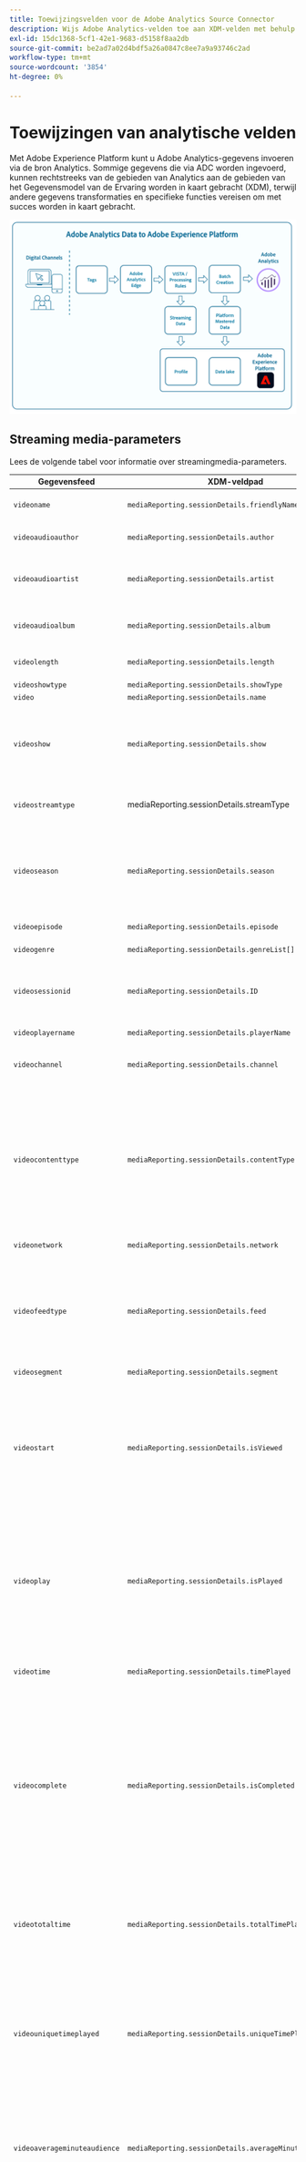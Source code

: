 ```yaml
---
title: Toewijzingsvelden voor de Adobe Analytics Source Connector
description: Wijs Adobe Analytics-velden toe aan XDM-velden met behulp van de Analytics Source Connector.
exl-id: 15dc1368-5cf1-42e1-9683-d5158f8aa2db
source-git-commit: be2ad7a02d4bdf5a26a0847c8ee7a9a93746c2ad
workflow-type: tm+mt
source-wordcount: '3854'
ht-degree: 0%

---
```


# Toewijzingen van analytische velden

Met Adobe Experience Platform kunt u Adobe Analytics-gegevens invoeren via de bron Analytics. Sommige gegevens die via ADC worden ingevoerd, kunnen rechtstreeks van de gebieden van Analytics aan de gebieden van het Gegevensmodel van de Ervaring worden in kaart gebracht (XDM), terwijl andere gegevens transformaties en specifieke functies vereisen om met succes worden in kaart gebracht.

![ een illustratie van de gegevenstransport van Adobe Analytics van Analytics aan Experience Platform.](../images/analytics-data-experience-platform.png)

## Streaming media-parameters

Lees de volgende tabel voor informatie over streamingmedia-parameters.

| Gegevensfeed | XDM-veldpad | Gegevenstype | Beschrijving |
| --- | --- | --- | --- |
| `videoname` | `mediaReporting.sessionDetails.friendlyName` | string | De vriendelijke (leesbare) naam van de video. |
| `videoaudioauthor` | `mediaReporting.sessionDetails.author` | string | De naam van de auteur van de media. |
| `videoaudioartist` | `mediaReporting.sessionDetails.artist` | string | De naam van de albumartiest of groep die de muziekopname of video uitvoert. |
| `videoaudioalbum` | `mediaReporting.sessionDetails.album` | string | De naam van het album waartoe de muziekopname of video behoort. |
| `videolength` | `mediaReporting.sessionDetails.length` | integer | De lengte of runtime van de video. |
| `videoshowtype` | `mediaReporting.sessionDetails.showType` | string |  |
| `video` | `mediaReporting.sessionDetails.name` | string | De id van de video. |
| `videoshow` | `mediaReporting.sessionDetails.show` | string | De naam van het programma of de serie. De naam van het programma/de serie is slechts vereist als de show deel van een reeks uitmaakt. |
| `videostreamtype` | mediaReporting.sessionDetails.streamType | string | Het type streamingmedia zoals &quot;video&quot; of &quot;audio&quot;. |
| `videoseason` | `mediaReporting.sessionDetails.season` | string | Het seizoensnummer waartoe de show behoort. Deze waarde is alleen vereist als de presentatie onderdeel is van een reeks. |
| `videoepisode` | `mediaReporting.sessionDetails.episode` | string | The number of the episode. |
| `videogenre` | `mediaReporting.sessionDetails.genreList[]` | string[] | Het genre van de video. |
| `videosessionid` | `mediaReporting.sessionDetails.ID` | string | Een id voor een instantie van een inhoudsstroom die uniek is voor een individuele playback. |
| `videoplayername` | `mediaReporting.sessionDetails.playerName` | string | De naam van de videospeler. |
| `videochannel` | `mediaReporting.sessionDetails.channel` | string | Het distributiekanaal van waar de inhoud werd gespeeld. |
| `videocontenttype` | `mediaReporting.sessionDetails.contentType` | string | Het type van stroomlevering dat voor de inhoud wordt gebruikt. Deze wordt automatisch ingesteld op &quot;Video&quot; voor alle videoweergaven. Aanbevolen waarden zijn: VOD, Live, Lineair, UGC, DVOD, Radio, Podcast, Audiobook en Song. |
| `videonetwork` | `mediaReporting.sessionDetails.network` | string | De netwerk- of kanaalnaam. |
| `videofeedtype` | `mediaReporting.sessionDetails.feed` | string | Het type diervoeder. Dit kan werkelijke gegevens met betrekking tot diervoeders vertegenwoordigen, zoals &quot;East HD&quot; of &quot;SD&quot;, of de bron van de feed, zoals een URL. |
| `videosegment` | `mediaReporting.sessionDetails.segment` | string |  |
| `videostart` | `mediaReporting.sessionDetails.isViewed` | boolean | Een Booleaanse waarde die aangeeft of de video is gestart of niet. Dit gebeurt wanneer de gebruiker de afspeelknop selecteert en ook wordt geteld wanneer er pre-roladvertenties, buffering, fouten enzovoort zijn. |
| `videoplay` | `mediaReporting.sessionDetails.isPlayed` | boolean | Een booleaanse waarde die aangeeft of het eerste frame van het medium is gestart. Als de gebruiker tijdens om het even welke advertenties of buffertijd daalt, dan zou &quot;inhoudstart&quot;niet kwalificeren. |
| `videotime` | `mediaReporting.sessionDetails.timePlayed` | integer | De duur (in seconden) voor alle gebeurtenissen van `type=PLAY` op de hoofdinhoud. |
| `videocomplete` | `mediaReporting.sessionDetails.isCompleted` | boolean | Een booleaanse waarde die aangeeft of een getimede media-element is gecontroleerd op voltooiing. Deze waarde betekent niet noodzakelijkerwijs dat de viewer de gehele video heeft bekeken omdat deze waarde niet verantwoordelijk is voor de viewer die mogelijk vooruitgaat. |
| `videototaltime` | `mediaReporting.sessionDetails.totalTimePlayed` | integer | De totale hoeveelheid tijd die een gebruiker aan een bepaald getimed media middel, met inbegrip van tijd besteedt het letten van advertenties besteedt. |
| `videouniquetimeplayed` | `mediaReporting.sessionDetails.uniqueTimePlayed` | integer | De som van de unieke intervallen die een gebruiker op een getimed media-element ziet. Met andere woorden, de lengte van meermaals bekeken afspeelintervallen wordt slechts één keer geteld. |
| `videoaverageminuteaudience` | `mediaReporting.sessionDetails.averageMinuteAudience` | getal | De gemiddelde inhoudstijd die voor een specifiek media punt wordt doorgebracht. Met andere woorden, de totale tijd van de inhoud gedeeld door de lengte voor alle playbackzittingen. |
| `videoprogress10` | `mediaReporting.sessionDetails.hasProgress10` | boolean | Een booleaanse waarde die aangeeft of de afspeelkop van een bepaalde video de 10%-markering van de totale videolengte heeft bereikt. De markering wordt slechts eenmaal geteld, zelfs als u achterwaarts zoekt. Als u voorwaarts zoekt, worden markeringen die worden overgeslagen, niet geteld. |
| `videoprogress25` | `mediaReporting.sessionDetails.hasProgress25` | boolean | Een booleaanse waarde die aangeeft of de afspeelkop van een bepaalde video de 25%-markering van de totale videolengte heeft bereikt. De markering wordt slechts eenmaal geteld, zelfs als u achterwaarts zoekt. Als u voorwaarts zoekt, worden markeringen die worden overgeslagen, niet geteld. |
| `videoprogress50` | `mediaReporting.sessionDetails.hasProgress50` | boolean | Een booleaanse waarde die aangeeft of de afspeelkop van een bepaalde video de 50%-markering van de totale videolengte heeft bereikt. De markering wordt slechts eenmaal geteld, zelfs als u achterwaarts zoekt. Als u voorwaarts zoekt, worden markeringen die worden overgeslagen, niet geteld. |
| `videoprogress75` | `mediaReporting.sessionDetails.hasProgress75` | boolean | Een booleaanse waarde die aangeeft of de afspeelkop van een bepaalde video de 75%-markering van de totale videolengte heeft bereikt. De markering wordt slechts eenmaal geteld, zelfs als u achterwaarts zoekt. Als u voorwaarts zoekt, worden markeringen die worden overgeslagen, niet geteld. |
| `videoprogress95` | `mediaReporting.sessionDetails.hasProgress95` | boolean | Een booleaanse waarde die aangeeft of de afspeelkop van een bepaalde video de 95%-markering van de totale videolengte heeft bereikt. De markering wordt slechts eenmaal geteld, zelfs als u achterwaarts zoekt. Als u voorwaarts zoekt, worden markeringen die worden overgeslagen, niet geteld. |
| `videopause` | `mediaReporting.sessionDetails.hasPauseImpactedStreams` | boolean | Een booleaanse waarde die aangeeft of een of meer pauzes zijn opgetreden tijdens het afspelen van één media-item. |
| `videopausecount` | `mediaReporting.sessionDetails.pauseCount` | integer | Het aantal pauzeperioden dat tijdens het afspelen is opgetreden. |
| `videopausetime` | `mediaReporting.sessionDetails.pauseTime` | integer | De totale duur (in seconden) waarin het afspelen door een gebruiker is gepauzeerd. |
| `videomvpd` | `mediaReporting.sessionDetails.mvpd` | string | Een MVPD-id die is opgegeven via Adobe-verificatie. |
| `videoauthorized` | `mediaReporting.sessionDetails.authorized` | string | Definieert dat de gebruiker via Adobe-verificatie is geautoriseerd. |
| `videodaypart` | `mediaReporting.sessionDetails.dayPart` | Hiermee bepaalt u de tijd van de dag waarop de inhoud werd uitgezonden of afgespeeld. |  |
| `videoresume` | `mediaReporting.sessionDetails.hasResume` | boolean | Een booleaanse waarde die elke playback markeert die na meer dan 30 minuten van buffer, pauze, of een stallperiode werd hervat. |
| `videosegmentviews` | `mediaReporting.sessionDetails.hasSegmentView` | boolean | Een Booleaanse waarde die aangeeft dat ten minste één frame is weergegeven. Dit frame hoeft niet het eerste frame te zijn. |
| `videoaudiolabel` | `mediaReporting.sessionDetails.label` | string | De naam van het recordlabel. |
| `videoaudiostation` | `mediaReporting.sessionDetails.station` | string | Het radiostation of de naam waarop de audio wordt afgespeeld. |
| `videoaudiopublisher` | `mediaReporting.sessionDetails.publisher` | string | De naam van de uitgever van de audio-inhoud. |
| `videosecondssincelastcall` | `mediaReporting.sessionDetails.secondsSinceLastCall` | getal | Geeft de hoeveelheid tijd (in seconden) aan die is verstreken tussen de laatst bekende interactie van een gebruiker en het moment waarop de sessie werd gesloten. |
| `videoadload` | `mediaReporting.sessionDetails.adLoad` | string | Het type geladen advertentie zoals gedefinieerd door uw eigen interne representatie. |

{style="table-layout:auto"}

## Advertising-parameters

Lees de volgende tabel voor informatie over advertentieparameters.

| Gegevensfeed | XDM-veldpad | Gegevenstype | Beschrijving |
| --- | --- | --- | --- |
| `videoad` | `mediaReporting.advertisingDetails.name` | string | De naam van de advertentie. In de rapportage is &quot;Advertentienaam&quot; de classificatie en &quot;Advertentienaam (variabele)&quot; de eVar. |
| `videoadinpod` | `mediaReporting.advertisingDetails.podPosition` | integer | De index van de advertentie binnen het bovenliggende element en het begin. De eerste advertentie heeft bijvoorbeeld index 0 en de tweede advertentie heeft index 1. |
| `videoadlength` | `mediaReporting.advertisingDetails.length` | integer | De lengte van de video en, gemeten in seconden. |
| `videoadplayername` | `mediaReporting.advertisingDetails.playerName` | string | De naam van de speler die wordt gebruikt om de advertentie te renderen. |
| `videoadpod` | `mediaReporting.advertisingPodDetails.ID` | string | De id van het advertentieeinde. |
| `videoadname` | `mediaReporting.advertisingDetails.friendlyName` | string | De vriendelijke (leesbare) naam van het advertentiespoor. |
| `videoadadvertiser` | `mediaReporting.advertisingDetails.advertiser` | string | De onderneming of het merk waarvan het product in de advertentie wordt vermeld. |
| `videoadcampaign` | `mediaReporting.advertisingDetails.campaignID` | string | De id van de advertentiecampagne. |
| `videoadstart` | `mediaReporting.advertisingDetails.isStarted` | boolean | Een booleaanse waarde die aangeeft of de advertentie is gestart of niet. |
| `videoadcomplete` | `mediaReporting.advertisingDetails.isCompleted` | boolean | Een booleaanse waarde die aangeeft of de bewerking is voltooid of niet. |
| `videoadtime` | `mediaReporting.advertisingDetails.timePlayed` | integer | De totale hoeveelheid tijd, gemeten in seconden, die besteed het letten op de advertentie. |

{style="table-layout:auto"}

## Hoofdstukparameters

Lees de volgende lijst voor informatie over hoofdstukparameters.

| Gegevensfeed | XDM-veldpad | Gegevenstype | Beschrijving |
| --- | --- | --- | --- |
| `videochapter` | `mediaReporting.chapterDetails.ID` | string | De automatisch gegenereerde id van het hoofdstuk. |
| `videochapterstart` | `mediaReporting.chapterDetails.isStarted` | boolean | Een booleaanse waarde die aangeeft of het hoofdstuk is gestart of niet. |
| `videochaptercomplete` | `mediaReporting.chapterDetails.isCompleted` | boolean | Een booleaanse waarde die aangeeft of het hoofdstuk is voltooid. |
| `videochaptertime` | `mediaReporting.chapterDetails.timePlayed` | integer | De tijd, in seconden wordt gemeten, besteed aan het hoofdstuk. |

{style="table-layout:auto"}

## Parameters van de Player-status

Lees de volgende tabel voor informatie over de parameters van de spelerstatus.

| Gegevensfeed | XDM-veldpad | Gegevenstype | Beschrijving |
| --- | --- | --- | --- |
| `videostatefullscreen` | `mediaReporting.states[].isSet` | boolean | Een booleaanse waarde die aangeeft of de videostatus is ingesteld op volledig scherm. |
| `videostatefullscreencount` | `mediaReporting.states[].count` | integer | Het aantal keren dat een videostaat aan het volledige scherm werd geplaatst. |
| `videostatefullscreentime` | `mediaReporting.states[].time` | integer | De totale duur van het moment waarop de videostatus is ingesteld op volledig scherm. |
| `videostateclosedcaptioning` | `mediaReporting.states[].isSet` | boolean | Een booleaanse waarde die aangeeft of ondertiteling is ingeschakeld. |
| `videostateclosedcaptioningcount` | `mediaReporting.states[].count` | integer | Het aantal keren dat ondertiteling gesloten werd toegelaten. |
| `videostateclosedcaptioningtime` | `mediaReporting.states[].time` | integer | De totale duur van het moment waarop ondertiteling is ingeschakeld. |
| `videostatemute` | `mediaReporting.states[].isSet` | boolean | Een booleaanse waarde die aangeeft of de videostatus is ingesteld op dempen. |
| `videostatemutecount` | `mediaReporting.states[].count` | integer | Het aantal keren dat een video is gedempt. |
| `videostatemutetime` | `mediaReporting.states[].time` | integer | De totale duur van de video in demte. |
| `videostatepictureinpicture` | `mediaReporting.states[].isSet` | boolean | Een booleaanse waarde die aangeeft of de beeld-in-beeldmodus is ingeschakeld. |
| `videostatepictureinpicturecount` | `mediaReporting.states[].count` | integer | Het aantal keren dat de beeld-in-beeld modus is ingeschakeld. |
| `videostatepictureinpicturetime` | `mediaReporting.states[].time` | integer | De totale duur van het inschakelen van de beeld-in-beeldmodus. |
| `videostateinfocus` | `mediaReporting.states[].isSet` | boolean | Een booleaanse waarde die aangeeft of de focusmodus is ingeschakeld |
| `videostateinfocuscount` | `mediaReporting.states[].count` | integer | Het aantal keren dat de modus In beeld is ingeschakeld. |
| `videostateinfocustime` | `mediaReporting.states[].time` | integer | De totale duur van het inschakelen van de focusmodus. |

{style="table-layout:auto"}

## Parameters voor kwaliteit

Lees de volgende tabel voor informatie over kwaliteitsparameters.

| Gegevensfeed | XDM-veldpad | Gegevenstype | Beschrijving |
| --- | --- | --- | --- |
| `videoqoebitrateaverage` | `mediaReporting.qoeDataDetails.bitrateAverage` | getal | De gemiddelde bitsnelheid (in kbps, geheel getal). Deze metrische waarde wordt berekend als gewogen gemiddelde van alle bitsnelheidwaarden met betrekking tot de afspeelduur die tijdens een afspeelsessie plaatsvond. |
| `videoqoebitratechange` | `mediaReporting.qoeDataDetails.hasBitrateChangeImpactedStreams` | boolean | Een Booleaanse waarde die het aantal streams aangeeft waarin wijzigingen in de bitsnelheid zijn opgetreden. Deze metrische waarde wordt alleen op true ingesteld als tijdens een afspeelsessie ten minste één gebeurtenis voor het wijzigen van de bitsnelheid heeft plaatsgevonden. |
| `videoqoebitratechangecountevar` | `mediaReporting.qoeDataDetails.bitrateChangeCount` | integer |  |
| `videoqoebitrateaverageevar` | `mediaReporting.qoeDataDetails.bitrateAverageBucket` | string | Het aantal wijzigingen in bitsnelheid. Deze waarde wordt berekend als de som van alle gebeurtenissen die zich tijdens een afspeelsessie hebben voorgedaan om de bitsnelheid te wijzigen. |
| `videoqoetimetostartevar` | `mediaReporting.qoeDataDetails.timeToStart` | integer | De duur, gemeten in seconden, die tussen videolading en videobegin ging. |
| `videoqoedroppedframes` | `mediaReporting.qoeDataDetails.hasDroppedFrameImpactedStreams` | boolean | Een Booleaanse waarde die het aantal streams aangeeft waarin frames zijn neergezet. Deze metrische waarde wordt alleen op true ingesteld als tijdens een afspeelsessie ten minste één frame is verwijderd. |
| `videoqoedroppedframecountevar` | `mediaReporting.qoeDataDetails.droppedFrames` | integer | Het aantal frames dat wordt gedropt tijdens het afspelen van de hoofdinhoud. |
| `videoqoebuffercountevar` | `mediaReporting.qoeDataDetails.bufferCount` | integer | Het aantal buffergebeurtenissen. Deze metrische waarde wordt berekend als een telling van de verschillende bufferstaten die tijdens een playbackzitting voorkwamen. Dit is een telling van hoeveel keer de speler in een bufferstaat van andere staten, zoals het spelen of het pauzeren ingaat. |
| `videoqoebuffertimeevar` | `mediaReporting.qoeDataDetails.bufferTime` | integer | De totale hoeveelheid tijd, die in seconden wordt gemeten, bestede het bufferen. Deze waarde wordt berekend als de som van alle buffergebeurtenissen tijdens een afspeelsessie. |
| `videoqoebuffer` | `mediaReporting.qoeDataDetails.hasBufferImpactedStreams` | boolean | Een Booleaanse waarde die het aantal streams aangeeft dat wordt beïnvloed door buffering. Deze metrische waarde wordt alleen op true ingesteld als tijdens een afspeelsessie ten minste één buffergebeurtenis heeft plaatsgevonden. |
| `videoqoeerror` | `mediaReporting.qoeDataDetails.hasErrorImpactedStreams` | boolean | Een Booleaanse waarde die het aantal streams aangeeft waarin een foutgebeurtenis heeft plaatsgevonden. Bijvoorbeeld, als trackError tijdens de playbackzitting werd geroepen, en een type=error hartslagvraag werd geproduceerd. Deze metrische waarde wordt alleen op true ingesteld als er ten minste één fout is opgetreden tijdens het afspelen. |
| `videoerrorcountevar` | `mediaReporting.qoeDataDetails.errorCount` | integer | Het aantal fouten dat is opgetreden. Deze waarde wordt berekend als de som van alle foutgebeurtenissen die tijdens een afspeelsessie zijn opgetreden. |
| `videoqoeplayersdkerrors` | `mediaReporting.qoeDataDetails.playerSdkErrors` | array van tekenreeks | De unieke fout-id&#39;s die worden gegenereerd door de speler SDK. U moet de foutcodes of id&#39;s tijdens de implementatie opgeven via opgegeven fout-API&#39;s. |
| `videoqoeextneralerrors` | `mediaReporting.qoeDataDetails.externalErrors` | array van tekenreeks | De unieke fout-id&#39;s van externe bronnen, zoals CDN-fouten. U moet de foutcodes of id&#39;s tijdens de implementatie opgeven via opgegeven fout-API&#39;s. |
| `videoqoedropbeforestart` | `mediaReporting.qoeDataDetails.isDroppedBeforeStart` | boolean | De unieke fout-id&#39;s die tijdens het afspelen door Media SDK worden gegenereerd. |

{style="table-layout:auto"}

## Verouderde velden

Lees deze sectie voor informatie over verouderde analytische toewijzingsvelden.

### Directe toewijzingsvelden

+++Selecteren om een tabel met afgekeurde velden voor directe toewijzingen weer te geven

| Gegevensfeed | XDM-veld | XDM-type | Beschrijving |
| --- | --- | --- | --- |
| `m_evar1`<br/>`[...]`<br/>`m_evar250` | `_experience.analytics.customDimensions.`<br/>`eVars.eVar1`<br/>`[...]`<br/>`_experience.analytics.customDimensions.`<br/>`eVars.eVar250` | string | Aangepaste analytische variabelen. Elke organisatie kan eVars anders gebruiken. |
| `m_prop1`<br/>`[...]`<br/>`m_prop75` | `_experience.analytics.customDimensions.`<br/>`props.prop1`<br/>`[...]`<br/>`_experience.analytics.customDimensions.`<br/>`props.prop75` | string | Aangepaste analytische voorkeuren. Elke organisatie kan eigen principes anders gebruiken. |
| `m_browser` | `_experience.analytics.environment.`<br/>`browserID` | integer | De nummer-id van de browser. |
| `m_browser_height` | `environment.browserDetails.viewportHeight` | integer | De hoogte van de browser, in pixels. |
| `m_browser_width` | `environment.browserDetails.viewportWidth` | integer | De breedte van de browser, in pixels. |
| `m_campaign` | `marketing.trackingCode` | string | De variabele die wordt gebruikt in de dimensie Code bijhouden. |
| `m_channel` | `web.webPageDetails.siteSection` | string | De variabele die wordt gebruikt in de dimensie Site-secties. |
| `m_domain` | `environment.domain` | string | De variabele die wordt gebruikt in de dimensie Domein. Het is gebaseerd op Internet Service Provider (ISP) van de gebruiker. |
| `m_geo_city` | `placeContext.geo.city` | string | De naam van de stad van de hit. Dit is gebaseerd op het IP van de klap adres. |
| `m_geo_dma` | `placeContext.geo.dmaID` | integer | De numerieke id van het demografische gebied voor de hit. Dit is gebaseerd op het IP van de klap adres. |
| `m_geo_region` | `placeContext.geo.stateProvince` | string | De naam van de staat of regio van de treffer. Dit is gebaseerd op het IP van de klap adres. |
| `m_geo_zip` | `placeContext.geo.postalCode` | string | De postcode van de hit. Dit is gebaseerd op het IP van de klap adres. |
| `m_keywords` | `search.keywords` | string | De variabele die in de afmeting van het Sleutelwoord wordt gebruikt. |
| `m_os` | `_experience.analytics.environment.`<br/>`operatingSystemID` | integer | De numerieke id die het besturingssysteem van de bezoeker vertegenwoordigt. Dit is gebaseerd op de user_agent kolom. |
| `m_page_url` | `web.webPageDetails.URL` | string | De URL van de paginaklok. |
| `m_pagename` | `web.webPageDetails.pageViews.value` | string | Gelijk aan 1 op treffers die een paginanaam hebben. Dit lijkt op de metrische weergave van Adobe Analytics-paginaweergaven. |
| `m_referrer` | `web.webReferrer.URL` | string | De pagina-URL van de vorige pagina. |
| `m_search_page_num` | `search.pageDepth` | integer | Wordt gebruikt door de afmeting Alle zoekpaginaranalen. Hiermee geeft u aan op welke pagina met zoekresultaten uw site is weergegeven voordat de gebruiker op uw site heeft geklikt. |
| `m_state` | `_experience.analytics.customDimensions.`<br/>`stateProvince` | string | Staatvariabele. |
| `m_user_server` | `web.webPageDetails.server` | string | Een variabele die in de dimensie van de Server wordt gebruikt. |
| `m_zip` | `_experience.analytics.customDimensions.`<br/>`postalCode` | string | Een variabele die wordt gebruikt om de dimensie van de Code van het PIT te bevolken. |
| `accept_language` | `environment.browserDetails.acceptLanguage` | string | Hiermee worden alle geaccepteerde talen weergegeven, zoals wordt aangegeven in de HTTP-header van Accept-Language. |
| `homepage` | `web.webPageDetails.isHomePage` | boolean | Niet meer gebruikt. Geeft aan of de huidige URL de homepage van de browser is. |
| `ipv6` | `environment.ipV6` | string |  |
| `j_jscript` | `environment.browserDetails.javaScriptVersion` | string | De versie van JavaScript die door de browser wordt ondersteund. |
| `user_agent` | `environment.browserDetails.userAgent` | string | De userAgent-tekenreeks die in de HTTP-header wordt verzonden. |
| `mobileappid` | `application.name` | string | De mobiele toepassings-id, opgeslagen in de volgende indeling: `[AppName][BundleVersion]`. |
| `mobiledevice` | `device.model` | string | De naam van het mobiele apparaat. In iOS wordt de notatie opgeslagen als een door komma&#39;s gescheiden tekenreeks van 2 cijfers. Het eerste getal vertegenwoordigt de apparaatgeneratie en het tweede getal vertegenwoordigt de apparaatfamilie. |
| `pointofinterest` | `placeContext.POIinteraction.POIDetail.`<br/>`name` | string | Wordt gebruikt door mobiele services. Vertegenwoordigt het aandachtspunt. |
| `pointofinterestdistance` | `placeContext.POIinteraction.POIDetail.`<br/>`geoInteractionDetails.distanceToCenter` | getal | Wordt gebruikt door mobiele services. Geeft de afstand van het punt van de belangstelling aan. |
| `mobileplaceaccuracy` | `placeContext.POIinteraction.POIDetail.`<br/>`geoInteractionDetails.deviceGeoAccuracy` | getal | Verzameld van de contextgegevensvariabele a.loc.acc. Geeft de nauwkeurigheid van de GPS in meters aan op het moment van verzameling. |
| `mobileplacecategory` | `placeContext.POIinteraction.POIDetail.`<br/>`category` | string | Verzameld van de contextgegevensvariabele a.loc.category. Beschrijft de categorie van een specifieke plaats. |
| `mobileplaceid` | `placeContext.POIinteraction.POIDetail.`<br/>`POIID` | string | Verzameld van de contextgegevensvariabele a.loc.id. Identificatiecode voor een bepaald aandachtspunt. |
| `videoadpod` | `advertising.adAssetViewDetails.adBreak._id` | string | |
| `mobilebeaconmajor` | `placeContext.POIinteraction.POIDetail.`<br/>`beaconInteractionDetails.beaconMajor` | getal | Belangrijkste baken voor mobiele services. |
| `mobilebeaconminor` | `placeContext.POIinteraction.POIDetail.`<br/>`beaconInteractionDetails.beaconMinor` | getal | Beacon minor mobiele diensten. |
| `mobilebeaconuuid` | `placeContext.POIinteraction.POIDetail.`<br/>`beaconInteractionDetails.proximityUUID` | string | Mobile Services-baken UUID. |
| `mobileinstalls` | `application.firstLaunches` | Object | Dit wordt geactiveerd bij de eerste uitvoering na installatie of herinstallatie `{id (string), value (number)}` |
| `mobileupgrades` | `application.upgrades` | Object | Meldt het aantal upgrades van de app. Triggers bij de eerste looppas na verbetering of om het even welk ogenblik verandert het versieaantal. | `{id (string), value (number)}` |
| `mobilelaunches` | `application.launches` | Object | Het aantal keren dat de app is gestart.  `{id (string), value (number)}` |
| `mobilecrashes` | `application.crashes` | Object | `{id (string), value (number)}` |
| `mobilemessageclicks` | `directMarketing.clicks` | Object | `{id (string), value (number)}` |
| `mobileplaceentry` | `placeContext.POIinteraction.poiEntries` | Object | `{id (string), value (number)}` |
| `mobileplaceexit` | `placeContext.POIinteraction.poiExits` | Object | `{id (string), value (number)}` |
| `videoqoetimetostart` | `media.mediaTimed.primaryAssetViewDetails.`<br/>`qoe.timeToStart` | Object | De videokwaliteitstijd die moet worden gestart. `{id (string), value (number)}` |
| `videoqoedropbeforestart` | `media.mediaTimed.dropBeforeStarts` | Object | `{id (string), value (number)}` |
| `videoqoebuffercount` | `media.mediaTimed.primaryAssetViewDetails.`<br/>`qoe.buffers` | Object | Aantal buffer voor videokwaliteit `{id (string), value (number)}` |
| `videoqoebuffertime` | `media.mediaTimed.primaryAssetViewDetails.`<br/>`qoe.bufferTime` | Object | Buffertijd videokwaliteit `{id (string), value (number)}` |
| `videoqoebitratechangecount` | `media.mediaTimed.primaryAssetViewDetails.`<br/>`qoe.bitrateChanges` | Object | Aantal wijzigingen in videokwaliteit `{id (string), value (number)}` |
| `videoqoebitrateaverage` | `media.mediaTimed.primaryAssetViewDetails.`<br/>`qoe.bitrateAverage` | Object | Gemiddelde bitsnelheid voor videokwaliteit `{id (string), value (number)}` |
| `videoqoeerrorcount` | `media.mediaTimed.primaryAssetViewDetails.`<br/>`qoe.errors` | Object | Aantal fouten in videokwaliteit `{id (string), value (number)}` |
| `videoqoedroppedframecount` | `media.mediaTimed.primaryAssetViewDetails.`<br/>`qoe.droppedFrames` | Object | `{id (string), value (number)}` |

{style="table-layout:auto"}

+++

## Gegenereerde toewijzingsvelden

Selecteer velden die afkomstig zijn van ADC moeten worden getransformeerd, waarbij logica buiten een directe kopie van Adobe Analytics moet worden gegenereerd in XDM.

+++Selecteren om een lijst met afgekeurde gegenereerde toewijzingsvelden weer te geven

| Gegevensfeed | XDM-veld | XDM-type | Beschrijving |
| --- | --- | --- | --- |
| `m_prop1`<br/>`[...]`<br/>`m_prop75` | `_experience.analytics.customDimensions`<br/>`.listprops.prop1`<br/>`[...]`<br/>`_experience.analytics.customDimensions.`<br/>`listprops.prop75` | Object | Props voor aangepaste analyse, geconfigureerd als lijsteigenschappen. Het bevat een lijst met gescheiden waarden. | {} |
| `m_hier1`<br/>`[...]`<br/>`m_hier5` | `_experience.analytics.customDimensions.`<br/>`hierarchies.hier1`<br/>`[...]`<br/>`_experience.analytics.customDimensions.`<br/>`hierarchies.hier5` | Object | Wordt gebruikt door hiërarchievariabelen. Het bevat een lijst met gescheiden waarden. | {values (array), delimiter (tekenreeks)} |
| `m_mvvar1`<br/>`[...]`<br/>`m_mvvar3` | `_experience.analytics.customDimensions.`<br/>`lists.list1.list[]`<br/>`[...]`<br/>`_experience.analytics.customDimensions.`<br/>`lists.list3.list[]` | array | Aangepaste analytische lijstvariabelen. Bevat een lijst met gescheiden waarden. | {value (string), key (string)} |
| `m_color` | `device.colorDepth` | integer | De kleurdiepte-id, die is gebaseerd op de waarde van de kolom c_color. |
| `m_cookies` | `environment.browserDetails.cookiesEnabled` | boolean | Een variabele die in de dimensie van de Steun van het Koekje wordt gebruikt. |
| `m_event_list` | `commerce.purchases`, <br/>`commerce.productViews`, <br/>`commerce.productListOpens`, <br/>`commerce.checkouts`, <br/>`commerce.productListAdds`, <br/>`commerce.productListRemovals`, <br/>`commerce.productListViews` | Object | De standaard handelgebeurtenissen teweegbrachten op de slag. | {id (string), value (number)} |
| `m_event_list` | `_experience.analytics.event1to100.event1`<br/>`[...]`<br/>`_experience.analytics.event901to1000.event1000` | Object | Aangepaste gebeurtenissen die worden geactiveerd tijdens de hit. | {id (Object), value (Object)} |
| `m_geo_country` | `placeContext.geo.countryCode` | string | Afkorting van het land waar de treffer vandaan kwam, dat van het OT is gebaseerd. |
| `m_geo_latitude` | `placeContext.geo._schema.latitude` | getal | |
| `m_geo_longitude` | `placeContext.geo._schema.longitude` | getal | |
| `m_java_enabled` | `environment.browserDetails.javaEnabled` | boolean | Een vlag die aangeeft of Java™ is ingeschakeld. |
| `m_latitude` | `placeContext.geo._schema.latitude` | getal | |
| `m_longitude` | `placeContext.geo._schema.longitude` | getal | |
| `m_page_event_var1` | `web.webInteraction.URL` | string | Een variabele die alleen wordt gebruikt in aanvragen voor het bijhouden van koppelingen. Deze variabele bevat de URL van de downloadkoppeling, de afsluitkoppeling of de aangepaste koppeling waarop is geklikt. |
| `m_page_event_var2` | `web.webInteraction.name` | string | Een variabele die alleen wordt gebruikt in aanvragen voor het bijhouden van koppelingen. Hier wordt de aangepaste naam van de koppeling weergegeven, als deze is opgegeven. |
| `m_page_type` | `web.webPageDetails.isErrorPage` | boolean | Een variabele die wordt gebruikt om de pagina&#39;s te vullen die niet worden gevonden. Deze variabele moet leeg zijn of &quot;ErrorPage&quot; bevatten. |
| `m_pagename_no_url` | `web.webPageDetails.name` | getal | De naam van de pagina (indien ingesteld). Als er geen pagina is opgegeven, blijft deze waarde leeg. |
| `m_paid_search` | `search.isPaid` | boolean | Een vlag die wordt geplaatst als de treffer betaalde onderzoeksopsporing aanpast. |
| `m_product_list` | `productListItems[].items` | array | De productlijst, zoals die door de productvariabele wordt overgegaan. | {SKU (tekenreeks), quantity (geheel getal), priceTotal (getal)} |
| `m_ref_type` | `web.webReferrer.type` | string | Een numerieke id die het verwijzingstype voor de treffer vertegenwoordigt.<br/>`1`: Binnen uw plaats <br/>`2`: Andere websites <br/>`3`: de motoren van het onderzoek <br/>`4`: Harde aandrijving <br/>`5`: USENET <br/>`6`: Typed/Bladwijzer (geen verwijzer) <br/>`7`: E-mail <br/>`8`: Geen JavaScript <br/>`9`: Sociale Netwerken |
| `m_search_engine` | `search.searchEngine` | string | De numerieke id die staat voor het zoekprogramma waarmee de bezoeker naar uw site is doorverwezen. |
| `post_currency` | `commerce.order.currencyCode` | string | De valutacode die tijdens de transactie werd gebruikt. |
| `post_cust_hit_time_gmt` | `timestamp` | string | Dit wordt slechts gebruikt in timestamp-Toegelaten datasets. Dit is de tijdstempel die met de hit wordt verzonden, op basis van UNIX®-tijd. |
| `post_cust_visid` | `identityMap` | object | De bezoeker-id van de klant. |
| `post_cust_visid` | `endUserIDs._experience.aacustomid.primary` | boolean | De bezoeker-id van de klant. |
| `post_cust_visid` | `endUserIDs._experience.aacustomid.namespace.code` | string | De bezoeker-id van de klant. |
| `post_visid_high` + `visid_low` | `identityMap` | object | Een unieke id voor een bezoek. |
| `post_visid_high` + `visid_low` | `endUserIDs._experience.aaid.id` | string | Een unieke id voor een bezoek. |
| `post_visid_high` | `endUserIDs._experience.aaid.primary` | boolean | Wordt samen met `visid_low` gebruikt om een bezoek op unieke wijze te identificeren. |
| `post_visid_high` | `endUserIDs._experience.aaid.namespace.code` | string | Wordt samen met `visid_low` gebruikt om een bezoek op unieke wijze te identificeren. |
| `post_visid_low` | `identityMap` | object | Gebruikt met visid_high om een bezoek uniek te identificeren. |
| `hit_time_gmt` | `receivedTimestamp` | string | De tijdstempel van de hit, gebaseerd op UNIX®-tijd. |
| `hitid_high` + `hitid_low` | `_id` | string | Een unieke id om een treffer te identificeren. |
| `hitid_low` | `_id` | string | Wordt gebruikt met hitid_high om een treffer op unieke wijze te identificeren. |
| `ip` | `environment.ipV4` | string | Het IP Adres, dat op de kopbal van HTTP van het beeldverzoek wordt gebaseerd. |
| `j_jscript` | `environment.browserDetails.javaScriptEnabled` | boolean | De gebruikte versie van JavaScript. |
| `mcvisid_high` + `mcvisid_low` | identityMap | object | De Experience Cloud-bezoeker-id. |
| `mcvisid_high` + `mcvisid_low` | endUserIDs._experience.mcid.id | string | De Experience Cloud-id (ECID) wordt ook wel MCID genoemd en wordt soms gebruikt in naamruimten. |
| `mcvisid_high` | `endUserIDs._experience.mcid.primary` | boolean | De Experience Cloud-id (ECID) wordt ook wel MCID genoemd en wordt soms gebruikt in naamruimten. |
| `mcvisid_high` | `endUserIDs._experience.mcid.namespace.code` | string | De Experience Cloud-id (ECID) wordt ook wel MCID genoemd en wordt soms gebruikt in naamruimten. |
| `mcvisid_low` | `identityMap` | object | De Experience Cloud-bezoeker-id. |
| `sdid_high` + `sdid_low` | `_experience.target.supplementalDataID` | string | Id voor tikken. The analytics field sdid_high and sdid_low is the additional data id used to stitch two (or more) inkomend hits together. |
| `mobilebeaconproximity` | `placeContext.POIinteraction.POIDetail.`<br/>`beaconInteractionDetails.proximity` | string | Bandennabijheid mobiele services. |

{style="table-layout:auto"}

+++

## Gekoppelde toewijzingsvelden

Deze gebieden hebben één enkele bron, maar kaart aan **veelvoudige** plaatsen XDM.

+++Selecteren om een afgekeurde gesplitste toewijzingsvelden weer te geven

| Gegevensfeed | XDM-veld | XDM-type | Beschrijving |
| --- | --- | --- | --- |
| `s_resolution` | `device.screenWidth`, <br/>`device.screenHeight` | integer | Numerieke id die de resolutie van de monitor vertegenwoordigt. |
| `mobileosversion` | `environment.operatingSystem`, <br/>`environment.operatingSystemVersion` | string | Versie van mobiel besturingssysteem. |

{style="table-layout:auto"}

+++

## Geavanceerde toewijzingsvelden

Selecteer velden (ook wel &quot;postwaarden&quot; genoemd) die gegevens bevatten nadat Adobe de waarden ervan heeft aangepast met de verwerkingsregels, de VISTA-regels en de opzoektabellen. De meeste postwaarden hebben een vooraf verwerkte tegenhanger.

De bronschakelaar van de Analyse verzendt pre-verwerkte gegevens naar een dataset in Experience Platform. U kunt deze gegevens met transformaties omzetten in de nabewerkte tegenhanger. Meer leren over het uitvoeren van deze transformaties gebruikend de Dienst van de Vraag, zie [ Adobe-bepaalde functies ](/help/query-service/sql/adobe-defined-functions.md) in de de gebruikersgids van de Dienst van de Vraag.

Meer leren over het uitvoeren van deze transformaties gebruikend de Dienst van de Vraag, zie [ Adobe-bepaalde functies ](/help/query-service/sql/adobe-defined-functions.md) in de de gebruikersgids van de Dienst van de Vraag.

+++Selecteren om een lijst met afgekeurde geavanceerde toewijzingsvelden weer te geven

| Gegevensfeed | XDM-veld | XDM-type | Beschrijving |
| — | — | — | — ||
| `post_evar1`<br/>`[...]`<br/>`post_evar250` | `_experience.analytics.customDimensions.`<br/>`eVars.eVar1`<br/>`[...]`<br/>`_experience.analytics.customDimensions.`<br/>`eVars.eVar250` | string | Aangepaste analytische variabelen. Elke organisatie kan eVars anders gebruiken. |
| `post_prop1`<br/>`[...]`<br/>`post_prop75` | `_experience.analytics.customDimensions.`<br/>`props.prop1`<br/>`[...]`<br/>`_experience.analytics.customDimensions.`<br/>`props.prop75` | string | Aangepaste analytische voorkeuren. Elke organisatie kan eigen principes anders gebruiken. |
| `post_browser_height` | `environment.browserDetails.viewportHeight` | integer | De hoogte van de browser, in pixels. |
| `post_browser_width` | `environment.browserDetails.viewportWidth` | integer | De breedte van de browser, in pixels. |
| `post_campaign` | `marketing.trackingCode` | string | De variabele die wordt gebruikt in de dimensie Code bijhouden. |
| `post_channel` | `web.webPageDetails.siteSection` | string | De variabele die wordt gebruikt in de dimensie Site-secties. |
| `post_cust_visid` | `endUserIDs._experience.aacustomid.id` | string | De aangepaste bezoeker-id, indien ingesteld. |
| `post_first_hit_page_url` | `_experience.analytics.endUser.`<br/>`firstWeb.webPageDetails.URL` | string | De URL van de eerste pagina die de bezoeker bereikt. |
| `post_first_hit_pagename` | `_experience.analytics.endUser.`<br/>`firstWeb.webPageDetails.name` | string | Een variabele die wordt gebruikt in de oorspronkelijke dimensie van de Pagina van de Ingang. De paginanaam van de ingangspagina van de bezoeker. |
| `post_keywords` | `search.keywords` | string | De trefwoorden die voor de hit zijn verzameld. |
| `post_page_url` | `web.webPageDetails.URL` | string | De URL van de paginaklok. |
| `post_pagename` | `web.webPageDetails.pageViews.value` | string | Gelijk aan 1 op treffers die een paginanaam hebben. Dit lijkt op de metrische weergave van Adobe Analytics-paginaweergaven. |
| `post_purchaseid` | `commerce.order.purchaseID` | string | Variabele die wordt gebruikt om aankopen uniek te identificeren. |
| `post_referrer` | `web.webReferrer.URL` | string | De URL van de vorige pagina. |
| `post_state` | `_experience.analytics.customDimensions.`<br/>`stateProvince` | string |  Staatvariabele. |
| `post_user_server` | `web.webPageDetails.server` | string | Een variabele die in de dimensie van de Server wordt gebruikt. |
| `post_zip` | `_experience.analytics.customDimensions.`<br/>`postalCode` | string | Een variabele die wordt gebruikt om de dimensie van de Code van het PIT te bevolken. |
| `browser` | `_experience.analytics.environment.`<br/>`browserID` | integer | De numerieke id van de browser. |
| `domain` | `environment.domain` | string | De variabele die wordt gebruikt in de dimensie Domein. Het is gebaseerd op Internet Service Provider (ISP) van de gebruiker. |
| `first_hit_referrer` | `_experience.analytics.endUser.`<br/>`firstWeb.webReferrer.URL` | string | De eerste verwijzende URL voor de bezoeker. |
| `geo_city` | `placeContext.geo.city` | string | De naam van de stad van de hit. Dit is gebaseerd op het IP van de klap adres. |
| `geo_dma` | `placeContext.geo.dmaID` | integer | De numerieke id van het demografische gebied voor de hit. Dit is gebaseerd op het IP van de klap adres. |
| `geo_region` | `placeContext.geo.stateProvince` | string | De naam van de staat of regio van de treffer. Dit is gebaseerd op het IP van de klap adres. |
| `geo_zip` | `placeContext.geo.postalCode` | string | De postcode van de hit. Dit is gebaseerd op het IP van de klap adres. |
| `os` | `_experience.analytics.environment.`<br/>`operatingSystemID` | integer | De numerieke id die het besturingssysteem van de bezoeker vertegenwoordigt. Dit is gebaseerd op de user_agent kolom. |
| `search_page_num` | `search.pageDepth` | integer | Deze variabele wordt gebruikt door de Al dimensie van de Rang van de Pagina van het Onderzoek en wijst op welke pagina van onderzoeksresultaten uw plaats | is weergegeven voordat de gebruiker op uw site heeft geklikt. |
| `visit_keywords` | `_experience.analytics.session.`<br/>`search.keywords` | string | Een variabele die wordt gebruikt in de dimensie Trefwoorden zoeken. |
| `visit_num` | `_experience.analytics.session.`<br/>`num` | integer | Een variabele die wordt gebruikt in de dimensie Visit Number. Dit begint bij 1, en stijgt telkens als een nieuw bezoek (per gebruiker) begint. |
| `visit_page_num` | `_experience.analytics.session.`<br/>`depth` | integer | Een variabele die wordt gebruikt in de dimensie van de Diepte van het Actief. Deze waarde neemt toe met 1 voor elke hit die de gebruiker genereert en herstelt na elk bezoek. |
| `visit_referrer` | `_experience.analytics.session.`<br/>`web.webReferrer.URL` | string | De eerste referentie van het bezoek. |
| `visit_search_page_num` | `_experience.analytics.session.`<br/>`search.pageDepth` | integer | De naam van de eerste pagina van het bezoek. |
| `post_prop1`<br/>`[...]`<br/>`post_prop75` | `_experience.analytics.customDimensions.`<br/>`listprops.prop1`<br/>`[...]`<br/>`_experience.analytics.customDimensions.`<br/>`listprops.prop75` | Object | Props voor aangepaste analyse, geconfigureerd als lijsteigenschappen. Het bevat een lijst met gescheiden waarden. |
| `post_hier1`<br/>`[...]`<br/>`post_hier5` | `_experience.analytics.customDimensions.`<br/>`hierarchies.hier1`<br/>`[...]`<br/>`_experience.analytics.customDimensions.`<br/>`hierarchies.hier5` | Object | Wordt gebruikt door hiërarchievariabelen en bevat een lijst met waarden die zijn gescheiden door scheidingstekens. | {values (array), delimiter (tekenreeks)} |
| `post_mvvar1`<br/>`[...]`<br/>`post_mvvar3` | `_experience.analytics.customDimensions.`<br/>`lists.list1.list[]`<br/>`[...]`<br/>`_experience.analytics.customDimensions.`<br/>`lists.list3.list[]` | array | Een lijst met variabelewaarden. Bevat een lijst met gescheiden waarden, afhankelijk van de implementatie. | {value (string), key (string)} |
| `post_cookies` | `environment.browserDetails.cookiesEnabled` | boolean | Variabele die in de dimensie van de Steun van het Koekje wordt gebruikt. |
| `post_event_list` | `commerce.purchases`, <br/>`commerce.productViews`, <br/>`commerce.productListOpens`, <br/>`commerce.checkouts`, <br/>`commerce.productListAdds`, <br/>`commerce.productListRemovals`, <br/>`commerce.productListViews` | Object | De standaard handelgebeurtenissen teweegbrachten op de slag. | {id (string), value (number)} |
| `post_event_list` | `_experience.analytics.event1to100.event1`<br/>`[...]`<br/>`_experience.analytics.event901to1000.event1000` | Object | Aangepaste gebeurtenissen die worden geactiveerd tijdens de hit.| {id (Object), value (Object)} |
| `post_java_enabled` | `environment.browserDetails.javaEnabled` | boolean | Een vlag die aangeeft of Java™ is ingeschakeld. |
| `post_latitude` | `placeContext.geo._schema.latitude` | getal |   |
| `post_longitude` | `placeContext.geo._schema.longitude` | getal |   |
| `post_page_event` | `web.webInteraction.type` | string | Het type hit dat wordt verzonden in de afbeeldingsaanvraag (klik op Standaard, Koppeling downloaden, Koppeling afsluiten of Aangepaste koppeling). |
| `post_page_event` | `web.webInteraction.linkClicks.value` | getal | Komt overeen met 1 als de hit een klik op de koppeling is. Dit is vergelijkbaar met de metrische waarde voor Pagina-gebeurtenissen in Adobe Analytics. |
| `post_page_event_var1` | `web.webInteraction.URL` | string | Deze variabele wordt alleen gebruikt in aanvragen voor het bijhouden van koppelingen. Dit is de URL van de downloadkoppeling, de afsluitkoppeling of de aangepaste koppeling waarop is geklikt. |
| `post_page_event_var2` | `web.webInteraction.name` | string | Deze variabele wordt alleen gebruikt in aanvragen voor het bijhouden van koppelingen. Dit is de aangepaste naam van de koppeling. |
| `post_page_type` | `web.webPageDetails.isErrorPage` | boolean | Dit wordt gebruikt om de pagina&#39;s te vullen die niet zijn gevonden. Deze variabele moet leeg zijn of &quot;ErrorPage&quot; bevatten |
| `post_pagename_no_url` | `web.webPageDetails.name` | getal | De naam van de pagina (indien ingesteld). Als er geen pagina is opgegeven, blijft deze waarde leeg. |
| `post_product_list` | `productListItems[].items` | array | De productlijst, zoals die door de productvariabele wordt overgegaan. | {SKU (tekenreeks), quantity (geheel getal), priceTotal (getal)} |
| `post_search_engine` | `search.searchEngine` | string | De numerieke id die staat voor het zoekprogramma waarmee de bezoeker naar uw site is doorverwezen. |
| `mvvar1_instances` | `.list.items[]` | Object | Lijst met variabelewaarden. Bevat een lijst met gescheiden waarden, afhankelijk van de implementatie. |
| `mvvar2_instances` | `.list.items[]` | Object | Lijst met variabelewaarden. Bevat een lijst met gescheiden waarden, afhankelijk van de implementatie. |
| `mvvar3_instances` | `.list.items[]` | Object | Lijst met variabelewaarden. Bevat een lijst met gescheiden waarden, afhankelijk van de implementatie. |
| `color` | `device.colorDepth` | integer | Kleurdiepte-id, gebaseerd op de waarde van de kolom c_color. |
| `first_hit_ref_type` | `_experience.analytics.endUser.`<br/>`firstWeb.webReferrer.type` | string | De numerieke id die het referentietype van de eerste referentie van de bezoeker vertegenwoordigt. |
| `first_hit_time_gmt` | `_experience.analytics.endUser.`<br/>`firstTimestamp` | integer | Tijdstempel van de eerste hit van de bezoeker in UNIX®-tijd. |
| `geo_country` | `placeContext.geo.countryCode` | string | Afkorting van het land waar de treffer vandaan kwam, op basis van IP. |
| `geo_latitude` | `placeContext.geo._schema.latitude` | getal |  |
| `geo_longitude` | `placeContext.geo._schema.longitude` | getal |  |
| `paid_search` | `search.isPaid` | boolean | Een vlag die wordt geplaatst als de treffer betaalde onderzoeksopsporing aanpast. |
| `ref_type` | `web.webReferrer.type` | string | Een numerieke id die het verwijzingstype voor de treffer vertegenwoordigt. |
| `visit_paid_search` | `_experience.analytics.session.`<br/>`search.isPaid` | boolean | Een vlag (1=betaald, 0=niet betaald) die erop wijst of de eerste klap van het bezoek van een betaalde onderzoekshit was. |
| `visit_ref_type` | `_experience.analytics.session.`<br/>`web.webReferrer.type` | string | Numerieke id die het referentietype van de eerste referentie van het bezoek vertegenwoordigt. |
| `visit_search_engine` | `_experience.analytics.session.`<br/>`search.searchEngine` | string | Numerieke id van de eerste zoekfunctie van het bezoek. |
| `visit_start_time_gmt` | `_experience.analytics.session.`<br/>`timestamp` | integer | Tijdstempel van de eerste hit van het bezoek in UNIX®-tijd. |

+++
